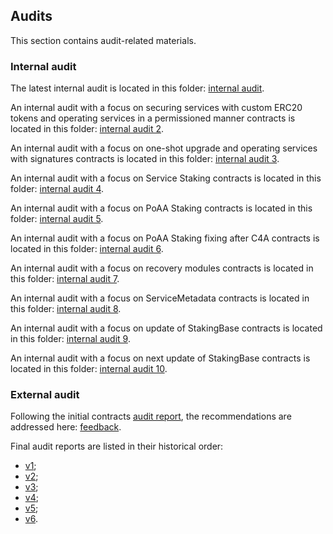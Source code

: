 ## Audits
This section contains audit-related materials.

### Internal audit
The latest internal audit is located in this folder: [internal audit](https://github.com/valory-xyz/autonolas-registries/blob/main/audits/internal).

An internal audit with a focus on securing services with custom ERC20 tokens and operating services in a permissioned manner
contracts is located in this folder: [internal audit 2](https://github.com/valory-xyz/autonolas-registries/blob/main/audits/internal2).

An internal audit with a focus on one-shot upgrade and operating services with signatures
contracts is located in this folder: [internal audit 3](https://github.com/valory-xyz/autonolas-registries/blob/main/audits/internal3).

An internal audit with a focus on Service Staking
contracts is located in this folder: [internal audit 4](https://github.com/valory-xyz/autonolas-registries/blob/main/audits/internal4).

An internal audit with a focus on PoAA Staking
contracts is located in this folder: [internal audit 5](https://github.com/valory-xyz/autonolas-registries/blob/main/audits/internal5).

An internal audit with a focus on PoAA Staking fixing after C4A
contracts is located in this folder: [internal audit 6](https://github.com/valory-xyz/autonolas-registries/blob/main/audits/internal6).

An internal audit with a focus on recovery modules
contracts is located in this folder: [internal audit 7](https://github.com/valory-xyz/autonolas-registries/blob/main/audits/internal7).

An internal audit with a focus on ServiceMetadata
contracts is located in this folder: [internal audit 8](https://github.com/valory-xyz/autonolas-registries/blob/main/audits/internal8).

An internal audit with a focus on update of StakingBase
contracts is located in this folder: [internal audit 9](https://github.com/valory-xyz/autonolas-registries/blob/main/audits/internal9).

An internal audit with a focus on next update of StakingBase
contracts is located in this folder: [internal audit 10](https://github.com/valory-xyz/autonolas-registries/blob/main/audits/internal10).

### External audit

Following the initial contracts [audit report](https://github.com/valory-xyz/autonolas-registries/blob/main/audits/Valory%20Review%20Final.pdf),
the recommendations are addressed here: [feedback](https://github.com/valory-xyz/autonolas-registries/blob/main/audits/Addressing%20Initial%20ApeWorX%20Recommentations.pdf).

Final audit reports are listed in their historical order:
- [v1](https://github.com/valory-xyz/autonolas-registries/blob/main/audits/Valory_Agent_Registries_Smart_Contract_Audit_by_Solidity_Finance.pdf);
- [v2](https://github.com/valory-xyz/autonolas-registries/blob/main/audits/Valory_Agent_Registries_Smart_Contract_Audit_by_Solidity_Finance-1.pdf);
- [v3](https://github.com/valory-xyz/autonolas-registries/blob/main/audits/Valory_Agent_Registries_Smart_Contract_Audit_by_Solidity_Finance-2.pdf);
- [v4](https://sourcehat.com/audits/ValoryAgentRegistries/);
- [v5](https://code4rena.com/reports/2023-12-autonolas);
- [v6](https://code4rena.com/reports/2024-05-olas).
